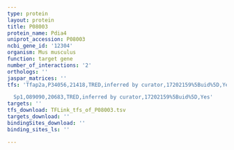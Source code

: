```yaml
---
type: protein
layout: protein
title: P08003
protein_name: Pdia4
uniprot_accession: P08003
ncbi_gene_id: '12304'
organism: Mus musculus
function: target gene
number_of_interactions: '2'
orthologs: ''
jaspar_matrices: ''
tfs: 'Tfap2a,P34056,21418,TRED,inferred by curator,17202159%5Buid%5D,Yes

  Sp1,O89090,20683,TRED,inferred by curator,17202159%5Buid%5D,Yes'
targets: ''
tfs_download: TFLink_tfs_of_P08003.tsv
targets_download: ''
bindingSites_download: ''
binding_sites_ls: ''

---
```

